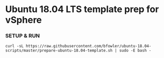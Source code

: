 # Ubuntu 18.04 LTS template prep for vSphere

### SETUP & RUN
`curl -sL https://raw.githubusercontent.com/bfowler/ubuntu-18.04-scripts/master/prepare-ubuntu-18.04-template.sh | sudo -E bash -`
